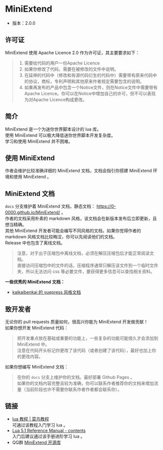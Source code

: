 # MiniExtend
- 版本：2.0.0  

## 许可证
MiniExtend 使用 Apache Licence 2.0 作为许可证，其主要要求如下：  
> 1. 需要给代码的用户一份Apache Licence  
> 2. 如果你修改了代码，需要在被修改的文件中说明。  
> 3. 在延伸的代码中（修改和有源代码衍生的代码中）需要带有原来代码中的协议，商标，专利声明和其他原来作者规定需要包含的说明。  
> 4. 如果再发布的产品中包含一个Notice文件，则在Notice文件中需要带有Apache Licence。你可以在Notice中增加自己的许可，但不可以表现为对Apache Licence构成更改。  

## 简介
MiniExtend 是一个为<a title="理论上支持任何使用迷你世界引擎的软件，例如迷你编程">迷你世界</a>脚本设计的 lua 库。  
使用 MiniExtend 可以极大降低迷你世界脚本开发复杂度。  
学习和使用 MiniExtend 并不困难。  

## 使用 MiniExtend
作者会维护比较准确详细的 MiniExtend 文档，文档会指引你搭建 MiniExtend 环境和使用 MiniExtend 。  

## MiniExtend 文档
`docs` 分支维护着 MiniExtend 文档，静态文档： <https://0-0000.github.io/MiniExtend/> 。  
作者的文档采用朴素的 markdown 风格，该文档会在新版本发布后立即更新，且想当精确。  
其他 MiniExtend 开发者可能会编写不同风格的文档，如果你觉得作者的 markdown 风格文档比较晦涩，你可以先阅读他们的文档。  
Release 中也包含了离线文档。  
> 注意，对于出于压缩包中离线文档，必须在解压压缩包后才能正常阅读文档。  
> 直接访问压缩包中的文件的话，压缩程序通常只解压该文件到一个临时文件夹，所以无法访问 css 等必要文件，要获得更多信息可以查找相关资料。  

**一些优秀的 MiniExtend 文档：**  
- [kaikaibenkai 的 vuepress 风格文档](https://kaikaibenkai.github.io/MiniExtendDocs/)  

## 致开发者
无论你的 pull requests 质量如何，很高兴你能为 MiniExtend 开发做贡献！  
如果你想开发 MiniExtend 代码：  
> 把开发重点放在基础或重要的功能上，一些复杂的功能可能很久才会添加到 MiniExtend 中。  
> 注意在代码开头标记你更改了该代码（或者创建了该代码），最好也加上你的更改内容。  

如果你想编写 MiniExtend 文档：  
> 在你的 `docs` 分支上维护你的文档，最好部署 Github Pages 。  
> 如果你的文档内容完整且较为准确，你可以联系作者推荐你的文档来增加流量（当前阶段也许不需要你联系作者作者都会联系你）。  

## 链接 ##
- [lua 教程 | 菜鸟教程](https://www.runoob.com/lua/lua-tutorial.html)  
可通过该教程入门学习 lua 。  
- [Lua 5.1 Reference Manual - contents](http://www.lua.org/manual/5.1/)  
入门后建议通过该手册进阶学习 lua 。  
- QQ群 [MiniExtend 开源库](https://jq.qq.com/?_wv=1027&k=PfLcOMQw)  

